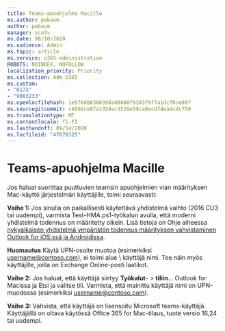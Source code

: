 ```yaml
---
title: Teams-apuohjelma Macille
ms.author: pebaum
author: pebaum
manager: scotv
ms.date: 08/10/2020
ms.audience: Admin
ms.topic: article
ms.service: o365-administration
ROBOTS: NOINDEX, NOFOLLOW
localization_priority: Priority
ms.collection: Adm_O365
ms.custom:
- "6173"
- "9003233"
ms.openlocfilehash: 1e5f6d66386398ad8600f9383f9f7a1dcf0ce69f
ms.sourcegitcommit: c6692ce0fa1358ec3529e59ca0ecdfdea4cdc759
ms.translationtype: MT
ms.contentlocale: fi-FI
ms.lasthandoff: 09/14/2020
ms.locfileid: "47670325"
---
```

# <a name="teams-add-in-for-mac"></a>Teams-apuohjelma Macille

Jos haluat suorittaa puuttuvien teamsin apuohjelmien vian määrityksen Mac-käyttö järjestelmän käyttäjille, toimi seuraavasti:

**Vaihe 1:** Jos sinulla on paikallisesti käytettävä yhdistelmä vaihto (2016 CU3 tai uudempi), varmista Test-HMA.ps1-työkalun avulla, että moderni yhdistelmä todennus on määritetty oikein. Lisä tietoja on Ohje aiheessa [nykyaikaisen yhdistelmä ympäristön todennus määrityksen vahvistaminen Outlook for iOS:ssä ja Androidissa](https://aka.ms/AA980zq).  

**Huomautus** Käytä UPN-osoite muotoa (esimerkiksi [username@contoso.com](mailto:username@contoso.com)), ei toimi alue \ käyttäjä nimi. Tee näin myös käyttäjille, joilla on Exchange Online-posti laatikot.

**Vaihe 2:** Jos haluat, että käyttäjä siirtyy **Työkalut**-  >  **tiliin**... Outlook for Macissa ja Etsi ja valitse tili. Varmista, että mainittu käyttäjä nimi on UPN-muodossa (esimerkiksi [username@contoso.com](mailto:username@contoso.com)).

**Vaihe 3:** Vahvista, että käyttäjä on lisensoitu Microsoft teams-käyttäjä. Käyttäjällä on oltava käytössä Office 365 for Mac-tilaus, tuote versio 16,24 tai uudempi.